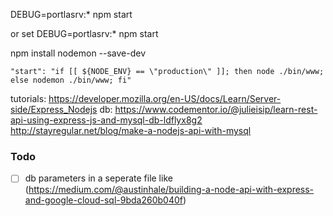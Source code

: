 DEBUG=portlasrv:* npm start

or
set DEBUG=portlasrv:*
npm start


npm install nodemon --save-dev

    "start": "if [[ ${NODE_ENV} == \"production\" ]]; then node ./bin/www; else nodemon ./bin/www; fi"


tutorials:
https://developer.mozilla.org/en-US/docs/Learn/Server-side/Express_Nodejs
db: https://www.codementor.io/@julieisip/learn-rest-api-using-express-js-and-mysql-db-ldflyx8g2
http://stayregular.net/blog/make-a-nodejs-api-with-mysql

### Todo ###
- [ ] db parameters in a seperate file like (https://medium.com/@austinhale/building-a-node-api-with-express-and-google-cloud-sql-9bda260b040f)
